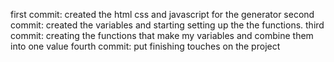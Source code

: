 
first commit: created the html css and javascript for the generator
second commit: created the variables and starting setting up the the functions.
third commit:  creating the functions that make my variables and combine them into one value
fourth commit:  put finishing touches on the project